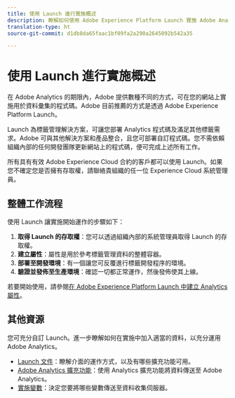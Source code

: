 ```yaml
---
title: 使用 Launch 進行實施概述
description: 瞭解如何使用 Adobe Experience Platform Launch 實施 Adobe Analytics
translation-type: ht
source-git-commit: d1db8da65faac1bf09fa2a290a2645092b542a35

---
```



# 使用 Launch 進行實施概述

在 Adobe Analytics 的期限內，Adobe 提供數種不同的方式，可在您的網站上實施用於資料彙集的程式碼。Adobe 目前推薦的方式是透過 Adobe Experience Platform Launch。

Launch 為標籤管理解決方案，可讓您部署 Analytics 程式碼及滿足其他標籤需求。Adobe 可與其他解決方案和產品整合，且您可部署自訂程式碼。您不需依賴組織內部的任何開發團隊更新網站上的程式碼，便可完成上述所有工作。

所有具有有效 Adobe Experience Cloud 合約的客戶都可以使用 Launch。如果您不確定您是否擁有存取權，請聯絡貴組織的任一位 Experience Cloud 系統管理員。

## 整體工作流程

使用 Launch 讓實施開始運作的步驟如下：

1. **取得 Launch 的存取權**：您可以透過組織內部的系統管理員取得 Launch 的存取權。
2. **建立屬性**：屬性是用於參考標籤管理資料的整體容器。
3. **部署至開發環境**：有一個讓您可反覆進行標籤開發程序的環境。
4. **驗證並發佈至生產環境**：確認一切都正常運作，然後發佈使其上線。

若要開始使用，請參閱[在 Adobe Experience Platform Launch 中建立 Analytics 屬性](create-analytics-property.md)。

## 其他資源

您可充分自訂 Launch。進一步瞭解如何在實施中加入適當的資料，以充分運用 Adobe Analytics。

* [Launch 文件](https://docs.adobe.com/content/help/zh-Hant/launch/using/overview.html)：瞭解介面的運作方式，以及有哪些擴充功能可用。
* [Adobe Analytics 擴充功能](https://docs.adobe.com/content/help/zh-Hant/launch/using/extensions-ref/adobe-extension/analytics-extension/overview.html)：使用 Analytics 擴充功能將資料傳送至 Adobe Analytics。
* [實施變數](../vars/overview.md)：決定您要將哪些變數傳送至資料收集伺服器。
